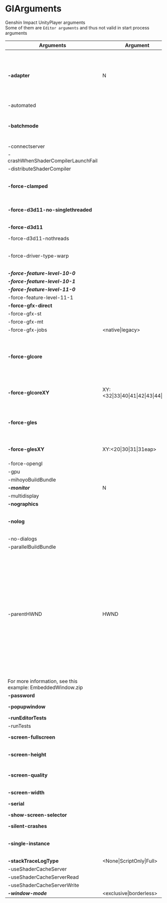 # GIArguments
Genshin Impact UnityPlayer arguments  
Some of them are `Editor arguments` and thus not valid in start process arguments

|Arguments|Argument|Description|
|-|-|-|
|**-adapter**|N|Allows the game to run full-screen on another display. The N maps to a Direct3D display adaptor. In most cases there is a one-to-one relationship between adapters and video cards. On cards that support multi-head (that is, they can drive multiple monitors from a single card) each “head” may be its own adapter.|
|-automated|||
|**-batchmode**||Run the application in “headless” mode. In this mode, the application doesn’t display anything or accept user input. This is useful for running servers for networked applications.|
|-connectserver|||
|-crashWhenShaderCompilerLaunchFail|||
|-distributeShaderCompiler|||
|**-force-clamped**||Used together with -force-glcoreXY, this prevents checking for additional OpenGL extensions, allowing it to run between platforms with the same code paths.|
|**-force-d3d11-no-singlethreaded**||Force DirectX 11.0 to be created without a D3D11_CREATE_DEVICE_SINGLETHREADED flag.|
|**-force-d3d11**||Force the game to use Direct3D 11 for rendering.|
|-force-d3d11-nothreads|||
|-force-driver-type-warp||Force the DirectX 11.0 driver type WARP device. For more information, see Microsoft’s documentation on Windows Advanced Rasterization Platform|
|***-force-feature-level-10-0***||Force DirectX 11.0 feature level 10.0.|
|***-force-feature-level-10-1***||Force DirectX 11.0 feature level 10.1.|
|***-force-feature-level-11-0***||Force DirectX 11.0 feature level 11.0.|
|-force-feature-level-11-1|||
|**-force-gfx-direct**||Force single threaded rendering.|
|-force-gfx-st|||
|-force-gfx-mt|||
|-force-gfx-jobs|<native\|legacy>||
|**-force-glcore**||Force the application to use the OpenGL core profile for rendering. The Editor tries to use the most recent OpenGL version available, and all OpenGL extensions exposed by the OpenGL drivers. Unity uses Direct3D if the platform doesn’t support OpenGL.|
|**-force-glcoreXY**|XY:<32\|33\|40\|41\|42\|43\|44\|45>|Similar to -force-glcore, but requests a specific OpenGL context version. Accepted values for XY: 32, 33, 40, 41, 42, 43, 44, or 45.|
|**-force-gles**||Make the Editor use OpenGL for Embedded Systems for rendering. The Editor tries to use the best OpenGL ES version available, and all OpenGL ES extensions exposed by the OpenGL drivers.|
|**-force-glesXY**|XY:<20\|30\|31\|31eap>|Similar to -force-gles, but requests a specific OpenGL ES context version. Accepted values for XY: 30, 31 or 32.|
|-force-opengl|||
|-gpu|||
|-mihoyoBuildBundle|||
|***-monitor***|N||
|-multidisplay|||
|**-nographics**||-nographics requires -batchmode|
|**-nolog**||Do not produce an output log. Normally output_log.txt is written in the *_Data folder next to the game executable, where Debug.Log output is printed.|
|-no-dialogs|||
|-parallelBuildBundle|||
|-parentHWND|HWND|Embed the Windows Standalone application into another application. When using this, you need to pass the parent application’s window handle (‘HWND’) to the Windows Standalone application. When passing -parentHWND 'HWND' delayed, the Unity application is hidden while it is running. You must also call SetParent from the Microsoft Developer library for Unity in the application. Microsoft’s SetParent embeds the Unity window. When it creates Unity processes, the Unity window respects the position and size provided as part of the Microsoft’s STARTUPINFO structure. To resize the Unity window, check its GWLP_USERDATA in Microsoft’s GetWindowLongPtr function. Its lowest bit is set to 1 when graphics have been initialized and it’s safe to resize. Its second lowest bit is set to 1 after the Unity splash screen has finished displaying.
For more information, see this example: EmbeddedWindow.zip|
|**-password**|||
|**-popupwindow**||Create the window as a a pop-up window, without a frame.|
|**-runEditorTests**|||
|-runTests|||
|**-screen-fullscreen**||Override the default full-screen state. This must be 0 or 1.|
|**-screen-height**||Override the default screen height. This must be an integer from a supported resolution.|
|**-screen-quality**||Override the default screen quality. Example usage would be: /path/to/myGame -screen-quality Beautiful|
|**-screen-width**||Override the default screen width. This must be an integer from a supported resolution.|
|**-serial**|||
|**-show-screen-selector**||Forces the screen selector dialog to be shown.|
|**-silent-crashes**|||
|**-single-instance**||Allow only one instance of the game to run at the time. If another instance is already running then launching it again with -single-instance focuses the existing one.|
|**-stackTraceLogType**|<None\|ScriptOnly\|Full>||
|-useShaderCacheServer|||
|-useShaderCacheServerRead|||
|-useShaderCacheServerWrite|||
|***-window-mode***|<exclusive\|borderless>||
